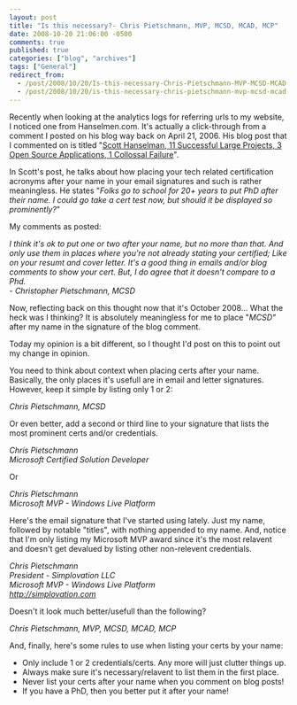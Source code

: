 ```yaml
---
layout: post
title: "Is this necessary?- Chris Pietschmann, MVP, MCSD, MCAD, MCP"
date: 2008-10-20 21:06:00 -0500
comments: true
published: true
categories: ["blog", "archives"]
tags: ["General"]
redirect_from: 
  - /post/2008/10/20/Is-this-necessary-Chris-Pietschmann-MVP-MCSD-MCAD-MCP
  - /post/2008/10/20/is-this-necessary-chris-pietschmann-mvp-mcsd-mcad-mcp
---
```

<!-- more -->
<p>
Recently when looking at the analytics logs for referring urls to my website, I noticed one from Hanselmen.com. It&#39;s actually a click-through from a comment I posted on his blog way back on April 21, 2006. His blog post that I commented on is titled &quot;<a href="http://www.hanselman.com/blog/ScottHanselman11SuccessfulLargeProjects3OpenSourceApplications1CollossalFailure.aspx">Scott Hanselman, 11 Successful Large Projects, 3 Open Source Applications, 1 Collossal Failure</a>&quot;.
</p>
<p>
In Scott&#39;s post, he talks about how placing your tech related certification acronyms after your name in your email signatures and such is rather meaningless. He states &quot;<em>Folks go to school for 20+ years to put PhD after their name. I could go take a cert test now, but should it be displayed so prominently?</em>&quot;
</p>
My comments as posted:
<p>
<em>I think it&#39;s ok to put one or two after your name, but no more than that. And only use them in places where you&#39;re not already stating your certified; Like on your resumt and cover letter. It&#39;s a good thing in emails and/or blog comments to show your cert. But, I do agree that it doesn&#39;t compare to a Phd.<br />
- Christopher Pietschmann, MCSD</em>
</p>
<p>
Now, reflecting back on this thought now that it&#39;s October 2008... What the heck was I thinking? It is absolutely meaningless for me to place &quot;<em>MCSD&quot;</em> after my name in the signature of the blog comment.&nbsp;
</p>
<p>
Today my opinion is a bit different, so I thought I&#39;d post on this to point out my change in opinion.
</p>
<p>
You need to think about context when placing certs after your name. Basically, the only places it&#39;s usefull are in email and letter signatures. However, keep it simple by listing only 1 or 2: 
</p>
<p>
<em>Chris Pietschmann, MCSD</em>
</p>
<p>
Or even better, add a second or third line to your signature that lists the most prominent certs and/or credentials.
</p>
<p>
<em>Chris Pietschmann<br />
Microsoft Certified Solution Developer</em>
</p>
<p>
Or
</p>
<p>
<em>Chris Pietschmann<br />
Microsoft MVP - Windows Live Platform</em>
</p>
<p>
Here&#39;s the email signature that I&#39;ve started using lately. Just my name, followed by notable &quot;titles&quot;, with nothing appended to my name. And, notice that I&#39;m only listing my Microsoft MVP award since it&#39;s the most relavent and doesn&#39;t get devalued by listing other non-relevent credentials. 
</p>
<p>
<em>Chris Pietschmann<br />
President - Simplovation LLC<br />
Microsoft MVP - Windows Live Platform<br />
<a href="http://simplovation.com">http://simplovation.com</a><br />
<a href=""></a></em>
</p>
<p>
Doesn&#39;t it look much better/usefull than the following?
</p>
<p>
<em>Chris Pietschmann, MVP, MCSD, MCAD, MCP </em>
</p>
<p>
And, finally, here&#39;s some rules to use when listing your certs by your name: 
</p>
<ul>
	<li>Only include 1 or 2 credentials/certs. Any more will just clutter things up.<br />
	</li>
	<li>Always make sure it&#39;s necessary/relavent to list them in the first place.</li>
	<li>Never list your certs after your name when you comment on blog posts!</li>
	<li>If you have a PhD, then you better put it after your name! </li>
</ul>
